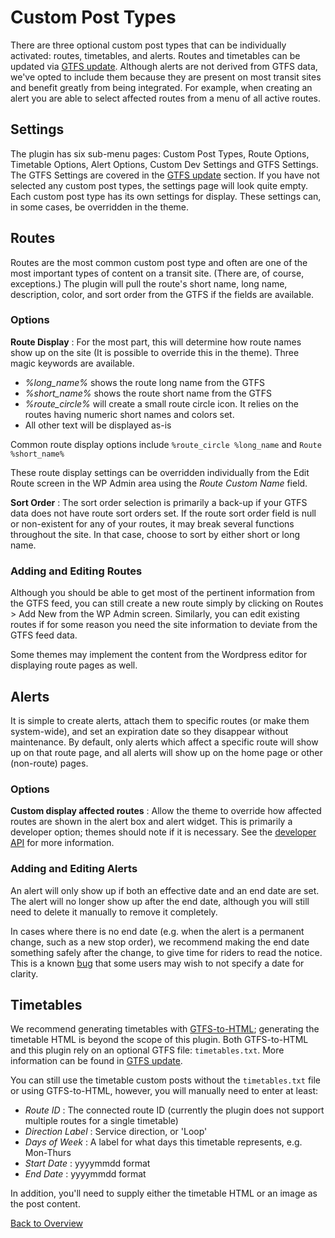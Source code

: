 # Custom Post Types

There are three optional custom post types that can be individually activated: routes, timetables, and alerts. Routes and timetables can be updated via [GTFS update](gtfs-update.md). Although alerts are not derived from GTFS data, we've opted to include them because they are present on most transit sites and benefit greatly from being integrated. For example, when creating an alert you are able to select affected routes from a menu of all active routes.

## Settings

The plugin has six sub-menu pages: Custom Post Types, Route Options, Timetable Options, Alert Options, Custom Dev Settings and GTFS Settings. The GTFS Settings are covered in the [GTFS update](gtfs-update.md) section. If you have not selected any custom post types, the settings page will look quite empty. Each custom post type has its own settings for display. These settings can, in some cases, be overridden in the theme.

## Routes

Routes are the most common custom post type and often are one of the most important types of content on a transit site. (There are, of course, exceptions.) The plugin will pull the route's short name, long name, description, color, and sort order from the GTFS if the fields are available. 

### Options

**Route Display** : For the most part, this will determine how route names show up on the site (It is possible to override this in the theme). Three magic keywords are available.

* *%long_name%* shows the route long name from the GTFS
* *%short_name%* shows the route short name from the GTFS
* *%route_circle%* will create a small route circle icon. It relies on the routes having numeric short names and colors set.
* All other text will be displayed as-is

Common route display options include `%route_circle %long_name` and `Route %short_name%`

These route display settings can be overridden individually from the Edit Route screen in the WP Admin area using the *Route Custom Name* field. 

**Sort Order** : The sort order selection is primarily a back-up if your GTFS data does not have route sort orders set. If the route sort order field is null or non-existent for any of your routes, it may break several functions throughout the site. In that case, choose to sort by either short or long name.

### Adding and Editing Routes

Although you should be able to get most of the pertinent information from the GTFS feed, you can still create a new route simply by clicking on Routes > Add New from the WP Admin screen. Similarly, you can edit existing routes if for some reason you need the site information to deviate from the GTFS feed data. 

Some themes may implement the content from the Wordpress editor for displaying route pages as well. 

## Alerts

It is simple to create alerts, attach them to specific routes (or make them system-wide), and set an expiration date so they disappear without maintenance. By default, only alerts which affect a specific route will show up on that route page, and all alerts will show up on the home page or other (non-route) pages.

### Options

**Custom display affected routes** : Allow the theme to override how affected routes are shown in the alert box and alert widget. This is primarily a developer option; themes should note if it is necessary. See the [developer API](api.md) for more information.

### Adding and Editing Alerts

An alert will only show up if both an effective date and an end date are set. The alert will no longer show up after the end date, although you will still need to delete it manually to remove it completely. 

In cases where there is no end date (e.g. when the alert is a permanent change, such as a new stop order), we recommend making the end date something safely after the change, to give time for riders to read the notice. This is a known [bug](https://github.com/trilliumtransit/transit-custom-posts/issues/1) that some users may wish to not specify a date for clarity.
 
## Timetables

We recommend generating timetables with [GTFS-to-HTML](https://github.com/BlinkTagInc/gtfs-to-html); generating the timetable HTML is beyond the scope of this plugin. Both GTFS-to-HTML and this plugin rely on an optional GTFS file: `timetables.txt`. More information can be found in [GTFS update](gtfs-update.md).

You can still use the timetable custom posts without the `timetables.txt` file or using GTFS-to-HTML, however, you will manually need to enter at least:

* *Route ID* : The connected route ID (currently the plugin does not support multiple routes for a single timetable)
* *Direction Label* : Service direction, or 'Loop'
* *Days of Week* : A label for what days this timetable represents, e.g. Mon-Thurs
* *Start Date* : yyyymmdd format
* *End Date* : yyyymmdd format

In addition, you'll need to supply either the timetable HTML or an image as the post content. 

[Back to Overview](index.md)